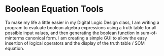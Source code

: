 # Boolean Equation Tools

To make my life a little easier in my Digital Logic Design class, I am writing a program to evaluate boolean algebra expressions using a truth table for all possible input values, and then generating the boolean function in sum-of-minterms canonical form. I am creating a simple GUI to allow the easy insertion of logical operators and the display of the truth table / SOM equation.
